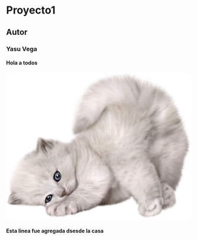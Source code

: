 # Proyecto1

## Autor
### Yasu Vega

#### Hola a todos

![Gatito](img/gato.png)

#### Esta linea fue agregada dsesde la casa